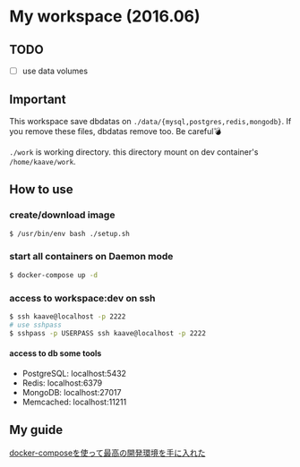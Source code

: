 # My workspace (2016.06)

## TODO

- [ ] use data volumes

## Important

This workspace save dbdatas on `./data/{mysql,postgres,redis,mongodb}`.
If you remove these files, dbdatas remove too. Be careful💣

`./work` is working directory. this directory mount on dev container's `/home/kaave/work`.

## How to use
### create/download image

```bash
$ /usr/bin/env bash ./setup.sh
```

### start all containers on Daemon mode

```bash
$ docker-compose up -d
```

### access to workspace:dev on ssh

```bash
$ ssh kaave@localhost -p 2222
# use sshpass
$ sshpass -p USERPASS ssh kaave@localhost -p 2222
```

#### access to db some tools

- PostgreSQL: localhost:5432
- Redis: localhost:6379
- MongoDB: localhost:27017
- Memcached: localhost:11211

## My guide

[docker-composeを使って最高の開発環境を手に入れた](http://blog.muuny-blue.info/7d128c1d4a33165a8676d1650d8ff828.html)

